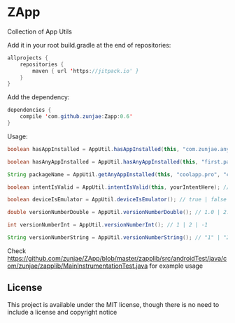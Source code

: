 # ZApp
Collection of App Utils

Add it in your root build.gradle at the end of repositories:

```java
allprojects {
    repositories {
        maven { url 'https://jitpack.io' }
    }
}
```


Add the dependency:

```java
dependencies {
    compile 'com.github.zunjae:Zapp:0.6'
}
```

Usage:

```java
boolean hasAppInstalled = AppUtil.hasAppInstalled(this, "com.zunjae.anyme"); // true | false

boolean hasAnyAppInstalled = AppUtil.hasAnyAppInstalled(this, "first.package", "second.package"); // true | false

String packageName = AppUtil.getAnyAppInstalled(this, "coolapp.pro", "coolapp.ad"); // "coolapp.pro" | "coolapp.ad" | null

boolean intentIsValid = AppUtil.intentIsValid(this, yourIntentHere); // true | false

boolean deviceIsEmulator = AppUtil.deviceIsEmulator(); // true | false

double versionNumberDouble = AppUtil.versionNumberDouble(); // 1.0 | 2.0 | -1.0

int versionNumberInt = AppUtil.versionNumberInt(); // 1 | 2 | -1

String versionNumberString = AppUtil.versionNumberString(); // "1" | "2" | null

```

Check https://github.com/zunjae/ZApp/blob/master/zapplib/src/androidTest/java/com/zunjae/zapplib/MainInstrumentationTest.java for example usage

## License

This project is available under the MIT license, though there is no need to include a license and copyright notice
